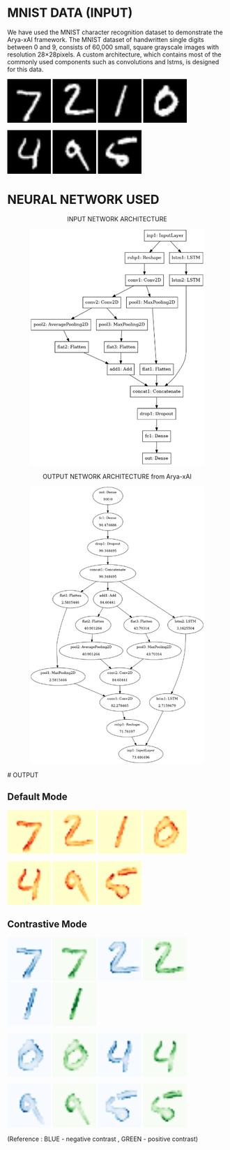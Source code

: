 <!-- # IMPLEMENTING ARYA-xAI IMAGE CLASSIFICATION ON MNIST DATA -->

# MNIST DATA (INPUT)

We have used the MNIST character recognition dataset to demonstrate the Arya-xAI framework. The MNIST dataset of handwritten single digits between 0 and 9, consists of 60,000 small, square grayscale images with resolution 28×28pixels. A custom architecture, which contains most of the commonly used components such as convolutions and lstms, is designed for this data.

<p float = "left">
	<img src="../Images/fig1_input.png"  width="100">
	<img src="../Images/fig2_input.png" width="100">
	<img src="../Images/fig3_input.png" width="100">
	<img src="../Images/fig4_input.png" width="100">
</p>
<p float = "left">
	<img src="../Images/fig5_input.png"  width="100">
	<img src="../Images/fig8_input.png" width="100">
	<img src="../Images/fig9_input.png" width="100">
</p>


# NEURAL NETWORK USED 

<p style="text-align:center"> INPUT NETWORK ARCHITECTURE </p>
<p style="text-align:center">	<img src="../Images/input.png" width="400">
</p>				

<p style="text-align:center"> OUTPUT NETWORK ARCHITECTURE from Arya-xAI</p>
<p style="text-align:center">	<img src="../Images/output.png" width="400">
</p>				
# OUTPUT

## Default Mode

<p float = "left">
	<img src="../Images/fig1_bt.png"  width="100">
	<img src="../Images/fig2_bt.png" width="100">
	<img src="../Images/fig3_bt.png" width="100">
	<img src="../Images/fig4_bt.png" width="100">
</p>
<p float = "left">
	<img src="../Images/fig5_bt.png"  width="100">
	<img src="../Images/fig8_bt.png" width="100">
	<img src="../Images/fig9_bt.png" width="100">
</p>

## Contrastive Mode

 <p float="left">
 	<img src="../Images/fig1_bt_neg_full.png"  width="100">
 	<img src="../Images/fig1_bt_pos_full.png"  width="100">
 	<img src="../Images/fig2_bt_neg_full.png"  width="100">
 	<img src="../Images/fig2_bt_pos_full.png"  width="100">
 	<img src="../Images/fig3_bt_neg_full.png"  width="100">
	<img src="../Images/fig3_bt_pos_full.png"  width="100">
 </p> 


<p float = "left">
	<img src="../Images/fig4_bt_neg_full.png"  width="100">
	<img src="../Images/fig4_bt_pos_full.png"  width="100">
	<img src="../Images/fig5_bt_neg_full.png"  width="100">
	<img src="../Images/fig5_bt_pos_full.png"  width="100">
</p>


<p float = "left">
	<img src="../Images/fig8_bt_neg_full.png"  width="100">
	<img src="../Images/fig8_bt_pos_full.png"  width="100">
	<img src="../Images/fig9_bt_neg_full.png"  width="100">
	<img src="../Images/fig9_bt_pos_full.png"  width="100">
</p>

(Reference : BLUE - negative contrast , GREEN - positive contrast)



